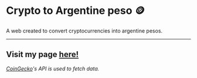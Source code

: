 # Crypto to Argentine peso 🪙

A web created to convert cryptocurrencies into argentine pesos.

---

## **Visit my page** [here!](cryptotoarg.vercel.app "Let's go!")

*[CoinGecko](https://www.coingecko.com)'s API is used to fetch data.*
